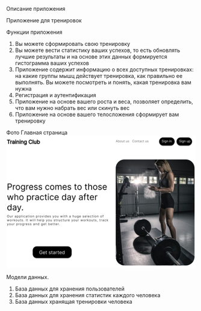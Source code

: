 Описание приложения 

Приложение для тренировок

Функции приложения
1) Вы можете сформировать свою тренировку
2) Вы можете вести статистику ваших успехов, то есть обновлять лучшие результаты и на основе этих данных формируется гистограмма ваших успехов
3) Приложение содержит информацию о всех доступных тренировках: на какие группы мышц действует тренировка, как правильно ее выполнять. Вы можете посмотреть и понять, какая тренировка вам нужна
4) Регистрация и аутентификация
5) Приложение на основе вашего роста и веса, позволяет определить, что вам нужно набрать вес или скинуть вес
6) Приложение на основе вашего телосложения сформирует вам тренировку

Фото
Главная страница
![Screnshot](https://github.com/YermalovichDzmitry/Itirod/blob/main/laba2/App_images/main_page.png)

Модели данных.
1) База данных для хранения пользователей
2) База данных для хранения статистик каждого человека
3) База данных хранящая тренировки человека
